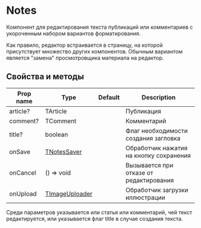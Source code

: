 # Notes
Компонент для редактирования текста публикаций или комментариев с укороченным набором вариантов форматирования.

Как правило, редактор встраивается в страницу, на которой присутствует множество других компонентов. Обычным вариантом является "замена" просмотровщика материала на редактор.

## Свойства и методы
|Prop name|Type|Default|Description|
|---------|----|-------|-----------|
|article?|TArticle||Публикация|
|comment?|TComment||Комментарий|
|title?|boolean||Флаг необходимости создания загловка|
|onSave|[TNotesSaver](./Types.md)||Обработчик нажатия на кнопку сохранения|
|onCancel|() => void||Вызывается при отказе от редактирования|
|onUpload|[TImageUploader](./Types.md)||Обработчик загрузки иллюстрации|

Среди параметров указывается или статья или комментарий, чей текст редактируется, или указывается флаг title в случае создания текста.
